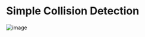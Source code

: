 # Simple Collision Detection

![image](https://github.com/TomoyaOka/webgl-demo-collision-detection/assets/73698770/e2cca764-65a8-40c5-8d9e-38f1129aae0d)
